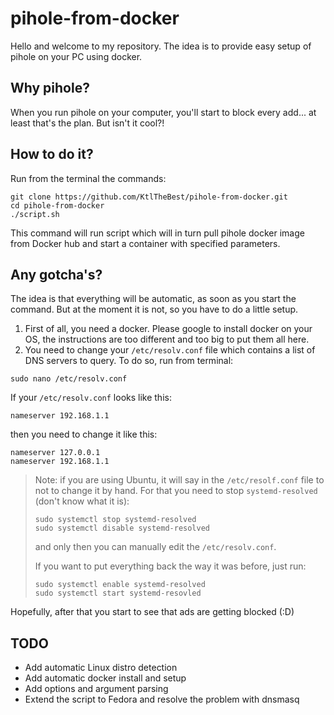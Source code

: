# pihole-from-docker
Hello and welcome to my repository. The idea is to provide easy setup of pihole on your PC using docker.

## Why pihole?
When you run pihole on your computer, you'll start to block every add... at least that's the plan. But isn't it cool?!

## How to do it?
Run from the terminal the commands:
```
git clone https://github.com/KtlTheBest/pihole-from-docker.git
cd pihole-from-docker
./script.sh
```

This command will run script which will in turn pull pihole docker image from Docker hub and start a container with specified parameters.

## Any gotcha's?
The idea is that everything will be automatic, as soon as you start the command. But at the moment it is not, so you have to do a little setup.

1. First of all, you need a docker. Please google to install docker on your OS, the instructions are too different and too big to put them all here.
2. You need to change your `/etc/resolv.conf` file which contains a list of DNS servers to query. To do so, run from terminal:
```
sudo nano /etc/resolv.conf
```
If your `/etc/resolv.conf` looks like this:
```
nameserver 192.168.1.1
```
then you need to change it like this:
```
nameserver 127.0.0.1
nameserver 192.168.1.1
```
> Note: if you are using Ubuntu, it will say in the `/etc/resolf.conf` file to not to change it by hand. For that you need to stop `systemd-resolved` (don't know what it is):
> 
> ```
> sudo systemctl stop systemd-resolved
> sudo systemctl disable systemd-resolved
> ```
> and only then you can manually edit the `/etc/resolv.conf`.
> 
> If you want to put everything back the way it was before, just run:
> ```
> sudo systemctl enable systemd-resolved
> sudo systemctl start systemd-resovled
> ```

Hopefully, after that you start to see that ads are getting blocked (:D)

## TODO
- Add automatic Linux distro detection
- Add automatic docker install and setup
- Add options and argument parsing
- Extend the script to Fedora and resolve the problem with dnsmasq
